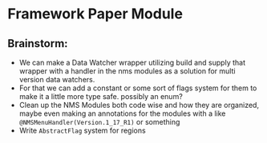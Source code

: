# Framework Paper Module

## Brainstorm:
- We can make a Data Watcher wrapper utilizing build and supply that wrapper with a handler in the nms modules as a solution for multi version data watchers.
- For that we can add a constant or some sort of flags system for them to make it a little more type safe. possibly an enum?
- Clean up the NMS Modules both code wise and how they are organized, maybe even making an annotations for the modules with a like `@NMSMenuHandler(Version.1_17_R1)` or something
- Write `AbstractFlag` system for regions